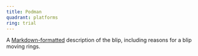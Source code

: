 ```yaml
---
title: Podman
quadrant: platforms
ring: trial
---
```


A [Markdown-formatted](https://www.markdownguide.org/) description
of the blip, including reasons for a blip moving rings.
